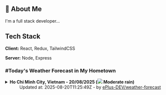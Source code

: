 ## 🚀 About Me
I'm a full stack developer...


## Tech Stack

**Client:** React, Redux, TailwindCSS

**Server:** Node, Express

### #Today's Weather Forecast in My Hometown



<details>
    <summary><b>Ho Chi Minh City, Vietnam - 20/08/2025 (<img src="https://cdn.weatherapi.com/weather/64x64/day/302.png" /> Moderate rain)</b>
    </summary>

    
<table>
    <tr>
        <th>Hour</th>
        <td>00:00</td><td>01:00</td><td>02:00</td><td>03:00</td><td>04:00</td><td>05:00</td><td>06:00</td><td>07:00</td><td>08:00</td><td>09:00</td><td>10:00</td><td>11:00</td><td>12:00</td><td>13:00</td><td>14:00</td><td>15:00</td><td>16:00</td><td>17:00</td><td>18:00</td><td>19:00</td><td>20:00</td><td>21:00</td><td>22:00</td><td>23:00</td>
    </tr>
    <tr>
        <th>Weather</th>
        <td><img src="https://cdn.weatherapi.com/weather/64x64/night/176.png"></img></td><td><img src="https://cdn.weatherapi.com/weather/64x64/night/119.png"></img></td><td><img src="https://cdn.weatherapi.com/weather/64x64/night/116.png"></img></td><td><img src="https://cdn.weatherapi.com/weather/64x64/night/176.png"></img></td><td><img src="https://cdn.weatherapi.com/weather/64x64/night/116.png"></img></td><td><img src="https://cdn.weatherapi.com/weather/64x64/night/113.png"></img></td><td><img src="https://cdn.weatherapi.com/weather/64x64/day/113.png"></img></td><td><img src="https://cdn.weatherapi.com/weather/64x64/day/113.png"></img></td><td><img src="https://cdn.weatherapi.com/weather/64x64/day/113.png"></img></td><td><img src="https://cdn.weatherapi.com/weather/64x64/day/113.png"></img></td><td><img src="https://cdn.weatherapi.com/weather/64x64/day/113.png"></img></td><td><img src="https://cdn.weatherapi.com/weather/64x64/day/116.png"></img></td><td><img src="https://cdn.weatherapi.com/weather/64x64/day/116.png"></img></td><td><img src="https://cdn.weatherapi.com/weather/64x64/day/119.png"></img></td><td><img src="https://cdn.weatherapi.com/weather/64x64/day/176.png"></img></td><td><img src="https://cdn.weatherapi.com/weather/64x64/day/119.png"></img></td><td><img src="https://cdn.weatherapi.com/weather/64x64/day/119.png"></img></td><td><img src="https://cdn.weatherapi.com/weather/64x64/day/119.png"></img></td><td><img src="https://cdn.weatherapi.com/weather/64x64/night/386.png"></img></td><td><img src="https://cdn.weatherapi.com/weather/64x64/night/356.png"></img></td><td><img src="https://cdn.weatherapi.com/weather/64x64/night/353.png"></img></td><td><img src="https://cdn.weatherapi.com/weather/64x64/night/353.png"></img></td><td><img src="https://cdn.weatherapi.com/weather/64x64/night/353.png"></img></td><td><img src="https://cdn.weatherapi.com/weather/64x64/night/119.png"></img></td>
    </tr>
    <tr>
        <th>Condition</th>
        <td width="200px">Patchy rain nearby</td><td width="200px">Cloudy </td><td width="200px">Partly Cloudy </td><td width="200px">Patchy rain nearby</td><td width="200px">Partly Cloudy </td><td width="200px">Clear </td><td width="200px">Sunny</td><td width="200px">Sunny</td><td width="200px">Sunny</td><td width="200px">Sunny</td><td width="200px">Sunny</td><td width="200px">Partly Cloudy </td><td width="200px">Partly Cloudy </td><td width="200px">Cloudy </td><td width="200px">Patchy rain nearby</td><td width="200px">Cloudy </td><td width="200px">Cloudy </td><td width="200px">Cloudy </td><td width="200px">Patchy light rain with thunder</td><td width="200px">Moderate or heavy rain shower</td><td width="200px">Light rain shower</td><td width="200px">Light rain shower</td><td width="200px">Light rain shower</td><td width="200px">Cloudy </td>
    </tr>
    <tr>
        <th>Temperature</th>
        <td>27.5 °C</td><td>27.2 °C</td><td>26.7 °C</td><td>26.4 °C</td><td>26.1 °C</td><td>25.9 °C</td><td>25.8 °C</td><td>27.1 °C</td><td>28.9 °C</td><td>30.8 °C</td><td>32.7 °C</td><td>33.9 °C</td><td>34.8 °C</td><td>35.5 °C</td><td>35.2 °C</td><td>33.2 °C</td><td>30.8 °C</td><td>30 °C</td><td>28 °C</td><td>28.2 °C</td><td>27.5 °C</td><td>27 °C</td><td>26.7 °C</td><td>26.4 °C</td>
    </tr>
    <tr>
        <th>Wind</th>
        <td>9.7 kph</td><td>9.7 kph</td><td>7.9 kph</td><td>6.5 kph</td><td>5.8 kph</td><td>4.7 kph</td><td>5.4 kph</td><td>5 kph</td><td>4 kph</td><td>5 kph</td><td>3.6 kph</td><td>5 kph</td><td>6.8 kph</td><td>6.5 kph</td><td>4.7 kph</td><td>9.4 kph</td><td>14.8 kph</td><td>15.1 kph</td><td>13.7 kph</td><td>15.8 kph</td><td>13 kph</td><td>12.6 kph</td><td>11.5 kph</td><td>9.7 kph</td>
    </tr>
</table>

</details>

<div align="right">
    Updated at: 2025-08-20T11:25:49Z - by <a target="_blank"
        href="https://github.com/ePlus-DEV/weather-forecast">ePlus-DEV/weather-forecast</a>
</div>